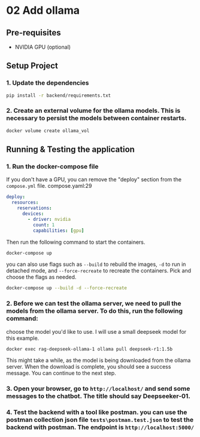 # 02 Add ollama

## Pre-requisites
- NVIDIA GPU (optional)

## Setup Project
### 1. Update the dependencies

```bash
pip install -r backend/requirements.txt
```

### 2. Create an external volume for the ollama models. This is necessary to persist the models between container restarts.

```bash
docker volume create ollama_vol
```

## Running & Testing the application
### 1. Run the docker-compose file
If you don't have a GPU, you can remove the "deploy" section from the `compose.yml` file.
compose.yaml:29
```yaml
deploy:
  resources:
    reservations:
      devices:
        - driver: nvidia
          count: 1
          capabilities: [gpu]
```
Then run the following command to start the containers.

```bash
docker-compose up 
```
you can also use flags such as `--build` to rebuild the images, `-d` to run in detached mode, and `--force-recreate` to recreate the containers. Pick and choose the flags as needed.

```bash
docker-compose up --build -d --force-recreate
```

### 2. Before we can test the ollama server, we need to pull the models from the ollama server. To do this, run the following command:
choose the model you'd like to use. I will use a small deepseek model for this example.
```bash
docker exec rag-deepseek-ollama-1 ollama pull deepseek-r1:1.5b
```
This might take a while, as the model is being downloaded from the ollama server. When the download is complete, you should see a success message. You can continue to the next step.

### 3. Open your browser, go to `http://localhost/` and send some messages to the chatbot. The title should say Deepseeker-01.

### 4. Test the backend with a tool like postman. you can use the postman collection json file `tests\postman.test.json` to test the backend with postman. The endpoint is `http://localhost:5000/`
